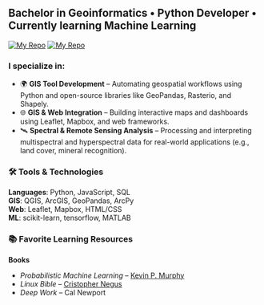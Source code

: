 ## Bachelor in Geoinformatics • Python Developer • Currently learning Machine Learning

[![My Repo](https://img.shields.io/badge/Portfolio-blue?style=for-the-badge)](https://github.com/G3BAB/GIS-Photometry-Portfolio) [![My Repo](https://img.shields.io/badge/Gravity_Anomaly-green?style=for-the-badge)](https://github.com/G3BAB/graviton)

### I specialize in:
- 🌍 **GIS Tool Development** – Automating geospatial workflows using Python and open-source libraries like GeoPandas, Rasterio, and Shapely.
- 🌐 **GIS & Web Integration** – Building interactive maps and dashboards using Leaflet, Mapbox, and web frameworks.
- 🛰️ **Spectral & Remote Sensing Analysis** – Processing and interpreting multispectral and hyperspectral data for real-world applications (e.g., land cover, mineral recognition).

### 🛠️ Tools & Technologies

**Languages**: Python, JavaScript, SQL  
**GIS**: QGIS, ArcGIS, GeoPandas, ArcPy  
**Web**: Leaflet, Mapbox, HTML/CSS  
**ML**: scikit-learn, tensorflow, MATLAB   

### 📚 Favorite Learning Resources

**Books**
- *Probabilistic Machine Learning* – [Kevin P. Murphy](https://github.com/murphyk)  
- *Linux Bible* – [Cristopher Negus](https://github.com/chrisnegus)
- *Deep Work* – Cal Newport


